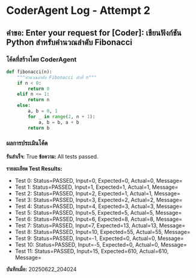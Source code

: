# CoderAgent Log - Attempt 2

## คำขอ: Enter your request for [Coder]: เขียนฟังก์ชัน Python สำหรับคำนวณลำดับ Fibonacci

### โค้ดที่สร้างโดย CoderAgent
```python
def fibonacci(n):
    """คำนวณลำดับ Fibonacci ตัวที่ n"""
    if n < 0:
        return 0
    elif n <= 1:
        return n
    else:
        a, b = 0, 1
        for _ in range(2, n + 1):
            a, b = b, a + b
        return b
```

### ผลการประเมินโค้ด
**รันสำเร็จ:** True
**ข้อความ:** All tests passed.

**รายละเอียด Test Results:**
- Test 0: Status=PASSED, Input=0, Expected=0, Actual=0, Message=
- Test 1: Status=PASSED, Input=1, Expected=1, Actual=1, Message=
- Test 2: Status=PASSED, Input=2, Expected=1, Actual=1, Message=
- Test 3: Status=PASSED, Input=3, Expected=2, Actual=2, Message=
- Test 4: Status=PASSED, Input=4, Expected=3, Actual=3, Message=
- Test 5: Status=PASSED, Input=5, Expected=5, Actual=5, Message=
- Test 6: Status=PASSED, Input=6, Expected=8, Actual=8, Message=
- Test 7: Status=PASSED, Input=7, Expected=13, Actual=13, Message=
- Test 8: Status=PASSED, Input=10, Expected=55, Actual=55, Message=
- Test 9: Status=PASSED, Input=-1, Expected=0, Actual=0, Message=
- Test 10: Status=PASSED, Input=-5, Expected=0, Actual=0, Message=
- Test 11: Status=PASSED, Input=15, Expected=610, Actual=610, Message=

**บันทึกเมื่อ:** 20250622_204024

